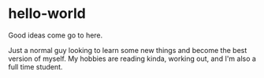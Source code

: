 # hello-world
Good ideas come go to here. 

Just a normal guy looking to learn some new things and become the best version of myself.
My hobbies are reading kinda, working out, and I'm also a full time student.
